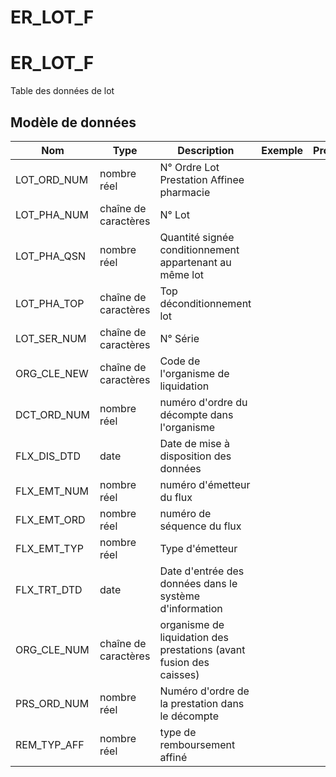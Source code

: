 # ER_LOT_F

<!-- ATTENTION : Ne pas supprimer ou modifier la ligne ci-dessous -->
# ER_LOT_F

Table des données de lot


## Modèle de données

|Nom|Type|Description|Exemple|Propriétés|
|-|-|-|-|-|
|LOT_ORD_NUM|nombre réel|N° Ordre Lot Prestation Affinee pharmacie|||
|LOT_PHA_NUM|chaîne de caractères|N° Lot|||
|LOT_PHA_QSN|nombre réel|Quantité signée conditionnement appartenant au même lot|||
|LOT_PHA_TOP|chaîne de caractères|Top déconditionnement lot|||
|LOT_SER_NUM|chaîne de caractères|N° Série|||
|ORG_CLE_NEW|chaîne de caractères|Code de l'organisme de liquidation|||
|DCT_ORD_NUM|nombre réel|numéro d'ordre du décompte dans l'organisme|||
|FLX_DIS_DTD|date|Date de mise à disposition des données|||
|FLX_EMT_NUM|nombre réel|numéro d'émetteur du flux|||
|FLX_EMT_ORD|nombre réel|numéro de séquence du flux|||
|FLX_EMT_TYP|nombre réel|Type d'émetteur|||
|FLX_TRT_DTD|date|Date d'entrée des données dans le système d'information|||
|ORG_CLE_NUM|chaîne de caractères|organisme de liquidation des prestations (avant fusion des caisses)|||
|PRS_ORD_NUM|nombre réel|Numéro d'ordre de la prestation dans le décompte|||
|REM_TYP_AFF|nombre réel|type de remboursement affiné|||

<!-- ATTENTION : Ne pas supprimer ou modifier la ligne ci-dessus -->
